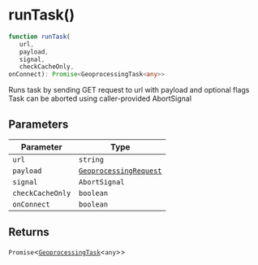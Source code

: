 # runTask()

```ts
function runTask(
   url, 
   payload, 
   signal, 
   checkCacheOnly, 
onConnect): Promise<GeoprocessingTask<any>>
```

Runs task by sending GET request to url with payload and optional flags
Task can be aborted using caller-provided AbortSignal

## Parameters

| Parameter | Type |
| ------ | ------ |
| `url` | `string` |
| `payload` | [`GeoprocessingRequest`](../../geoprocessing/type-aliases/GeoprocessingRequest.md) |
| `signal` | `AbortSignal` |
| `checkCacheOnly` | `boolean` |
| `onConnect` | `boolean` |

## Returns

`Promise`\<[`GeoprocessingTask`](../../geoprocessing/interfaces/GeoprocessingTask.md)\<`any`\>\>
